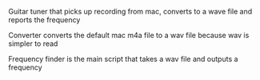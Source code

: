 Guitar tuner that picks up recording from mac, converts to a wave file
and reports the frequency

Converter converts the default mac m4a file to a wav file because wav is simpler to read

Frequency finder is the main script that takes a wav file and outputs a frequency
